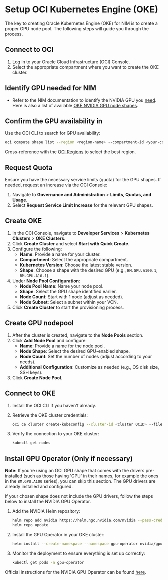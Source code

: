 # Setup OCI Kubernetes Engine (OKE)

The key to creating Oracle Kubernetes Engine (OKE) for NIM is to create a proper GPU node pool. The following steps will guide you through the process.

## Connect to OCI

1. Log in to your Oracle Cloud Infrastructure (OCI) Console.
2. Select the appropriate compartment where you want to create the OKE cluster.

## Identify GPU needed for NIM

- Refer to the NIM documentation to identify the NVIDIA GPU you [need](https://docs.nvidia.com/nim/large-language-models/latest/support-matrix.html). Here is also a list of available [OKE NVIDIA GPU node shapes](https://docs.oracle.com/en-us/iaas/Content/Compute/References/computeshapes.htm#vm-gpu).


## Confirm the GPU availability in 

Use the OCI CLI to search for GPU availability:

   ```bash
   oci compute shape list --region <region-name> --compartment-id <your-compartment-id> --all --query 'data[*].shape' --output json | jq -r '.[]' | grep -i 'gpu'
   ```

   Cross-reference with the [OCI Regions](https://www.oracle.com/cloud/data-regions.html) to select the best region.

## Request Quota

Ensure you have the necessary service limits (quota) for the GPU shapes. If needed, request an increase via the OCI Console:

1. Navigate to **Governance and Administration** > **Limits, Quotas, and Usage**.
2. Select **Request Service Limit Increase** for the relevant GPU shapes.

## Create OKE

1. In the OCI Console, navigate to **Developer Services** > **Kubernetes Clusters** > **OKE Clusters**.
2. Click **Create Cluster** and select **Start with Quick Create**.
3. Configure the following:
   - **Name**: Provide a name for your cluster.
   - **Compartment**: Select the appropriate compartment.
   - **Kubernetes Version**: Choose the latest stable version.
   - **Shape**: Choose a shape with the desired GPU (e.g., `BM.GPU.A100.1`, `BM.GPU.A10.1`).
4. Under **Node Pool Configuration**:
   - **Node Pool Name**: Name your node pool.
   - **Shape**: Select the GPU shape identified earlier.
   - **Node Count**: Start with 1 node (adjust as needed).
   - **Node Subnet**: Select a subnet within your VCN.
5. Click **Create Cluster** to start the provisioning process.

## Create GPU nodepool

1. After the cluster is created, navigate to the **Node Pools** section.
2. Click **Add Node Pool** and configure:
   - **Name**: Provide a name for the node pool.
   - **Node Shape**: Select the desired GPU-enabled shape.
   - **Node Count**: Set the number of nodes (adjust according to your needs).
   - **Additional Configuration**: Customize as needed (e.g., OS disk size, SSH keys).
3. Click **Create Node Pool**.

## Connect to OKE

1. Install the OCI CLI if you haven't already.
2. Retrieve the OKE cluster credentials:

   ```bash
   oci ce cluster create-kubeconfig --cluster-id <cluster OCID> --file $HOME/.kube/config --region <region> --token-version 2.0.0 --kube-endpoint PUBLIC_ENDPOINT
   ```

3. Verify the connection to your OKE cluster:

   ```bash
   kubectl get nodes
   ```

## Install GPU Operator (Only if necessary)

**Note:** If you're using an OCI GPU shape that comes with the drivers pre-installed (such as those  having 'GPU' in their names, for example the ones in the `BM.GPU.A100` series), you can skip this section. The GPU drivers are already installed and configured. 

If your chosen shape does not include the GPU drivers, follow the steps below to install the NVIDIA GPU Operator.

1. Add the NVIDIA Helm repository:

   ```bash
   helm repo add nvidia https://helm.ngc.nvidia.com/nvidia --pass-credentials
   helm repo update
   ```

2. Install the GPU Operator in your OKE cluster:

   ```bash
   helm install --create-namespace --namespace gpu-operator nvidia/gpu-operator --wait --generate-name
   ```

3. Monitor the deployment to ensure everything is set up correctly:

   ```bash
   kubectl get pods -n gpu-operator
   ```

Official instructions for the NVIDIA GPU Operator can be found [here](https://docs.nvidia.com/datacenter/cloud-native/gpu-operator/latest/getting-started.html).
